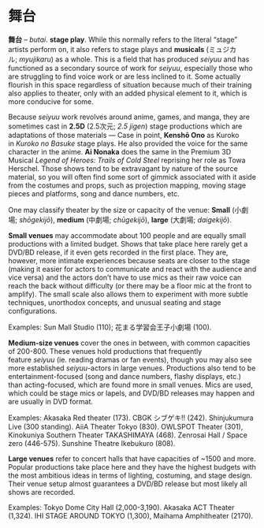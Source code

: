 # 舞台

**舞台** – _butai_. **stage play**. While this normally refers to the literal “stage” artists perform on, it also refers to stage plays and **musicals** (ミュジカル; _myujikaru_) as a whole. This is a field that has produced _seiyuu_ and has functioned as a secondary source of work for _seiyuu_, especially those who are struggling to find voice work or are less inclined to it. Some actually flourish in this space regardless of situation because much of their training also applies to theater, only with an added physical element to it, which is more conducive for some.

Because _seiyuu_ work revolves around anime, games, and manga, they are sometimes cast in **2.5D** (2.5次元; _2.5 jigen_) stage productions which are adaptations of those materials — Case in point, **Kenshō Ono** as Kuroko in _Kuroko no Basuke_ stage plays. He also provided the voice for the same character in the anime. **Ai Nonaka** does the same in the Premium 3D Musical _Legend of Heroes: Trails of Cold Steel_ reprising her role as Towa Herschel. Those shows tend to be extravagant by nature of the source material, so you will often find some sort of gimmick associated with it aside from the costumes and props, such as projection mapping, moving stage pieces and platforms, song and dance numbers, etc.

One may classify theater by the size or capacity of the venue: **Small** (小劇場; _shōgekijō_), **medium** (中劇場; _chūgekijō_), **large** (大劇場; _daigekijō_).

**Small venues** may accommodate about 100 people and are equally small productions with a limited budget. Shows that take place here rarely get a DVD/BD release, if it even gets recorded in the first place. They are, however, more intimate experiences because seats are closer to the stage (making it easier for actors to communicate and react with the audience and vice versa) and the actors don’t have to use mics as their raw voice can reach the back without difficulty (or there may be a floor mic at the front to amplify). The small scale also allows them to experiment with more subtle techniques, unorthodox concepts, and unusual seating and stage configurations. 

Examples: Sun Mall Studio (110); 花まる学習会王子小劇場 (100).

**Medium-size venues** cover the ones in between, with common capacities of 200-800. These venues hold productions that frequently feature _seiyuu_ (ie. reading dramas or fan events), though you may also see more established _seiyuu_-actors in large venues. Productions also tend to be entertainment-focused (song and dance numbers, flashy displays, etc.) than acting-focused, which are found more in small venues. Mics are used, which could be stage mics or lapels, and DVD/BD releases may happen and are usually in DVD format.

Examples: Akasaka Red theater (173). CBGK シブゲキ!! (242). Shinjukumura Live (300 standing). AiiA Theater Tokyo (830). OWLSPOT Theater (301), Kinokuniya Southern Theater TAKASHIMAYA (468). Zenrosai Hall / Space zero (446-575). Sunshine Theatre Ikebukuro (808).

**Large venues** refer to concert halls that have capacities of ~1500 and more. Popular productions take place here and they have the highest budgets with the most ambitious ideas in terms of lighting, costuming, and stage design. Their venue setup almost guarantees a DVD/BD release but most likely all shows are recorded. 

Examples: Tokyo Dome City Hall (2,000-3,190). Akasaka ACT Theater (1,324). IHI STAGE AROUND TOKYO (1,300), Maihama Amphitheater (2170).
